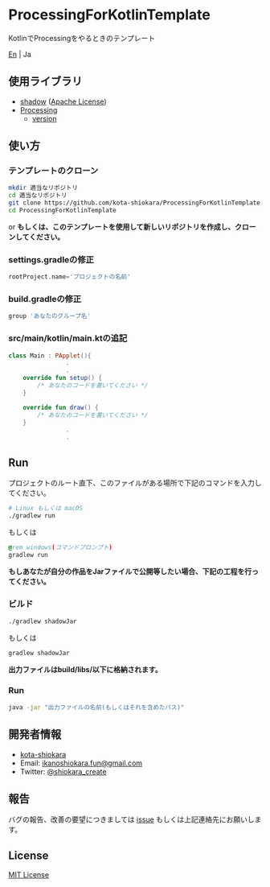 # ProcessingForKotlinTemplate
KotlinでProcessingをやるときのテンプレート  

[En](./README.md) | Ja  

## 使用ライブラリ
- [shadow](https://github.com/johnrengelman/shadow) ([Apache License](http://www.apache.org/licenses/LICENSE-2.0))
- [Processing](https://processing.org/)
  - [version](https://mvnrepository.com/artifact/org.processing/core)

## 使い方
### テンプレートのクローン
```bash
mkdir 適当なリポジトリ
cd 適当なリポジトリ
git clone https://github.com/kota-shiokara/ProcessingForKotlinTemplate.git
cd ProcessingForKotlinTemplate
```
or
**もしくは、このテンプレートを使用して新しいリポジトリを作成し、クローンしてください。**

### settings.gradleの修正
```settings.gradle
rootProject.name='プロジェクトの名前'
```

### build.gradleの修正
```build.gradle
group 'あなたのグループ名'
```

### src/main/kotlin/main.ktの追記
```kotlin
class Main : PApplet(){
                .
                .
    override fun setup() {
        /* あなたのコードを書いてください */
    }

    override fun draw() {
        /* あなたのコードを書いてください */
    }
                .
                .
```

## Run
プロジェクトのルート直下、このファイルがある場所で下記のコマンドを入力してください。
```bash
# Linux もしくは macOS
./gradlew run
```
もしくは
```cmd
@rem windows(コマンドプロンプト)
gradlew run
```

**もしあなたが自分の作品をJarファイルで公開等したい場合、下記の工程を行ってください。**

### ビルド
```bash
./gradlew shadowJar
```
もしくは
```cmd
gradlew shadowJar
```
**出力ファイルはbuild/libs/以下に格納されます。**

### Run
```bash
java -jar "出力ファイルの名前(もしくはそれを含めたパス)"
```

## 開発者情報
- [kota-shiokara](https://github.com/kota-shiokara)
- Email: ikanoshiokara.fun@gmail.com
- Twitter: [@shiokara_create](https://twitter.com/shiokara_create)

## 報告
バグの報告、改善の要望につきましては [issue](https://github.com/kota-shiokara/ProcessingForKotlinTemplate/issues) もしくは上記連絡先にお願いします。  

## License
[MIT License](https://choosealicense.com/licenses/mit/)
